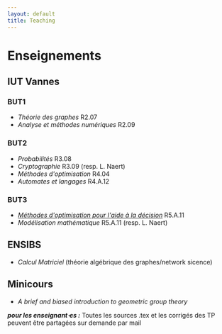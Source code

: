 ```yaml
---
layout: default
title: Teaching
---
```




# Enseignements


## IUT Vannes

### BUT1

- _Théorie des graphes_ R2.07
- _Analyse et méthodes numériques_ R2.09

### BUT2


- _Probabilités_ R3.08
- _Cryptographie_ R3.09 (resp. L. Naert)
- _Méthodes d'optimisation_ R4.04
- _Automates et langages_ R4.A.12


### BUT3


- _[Méthodes d'optimisation pour l'aide à la décision](R5-A-12-Optimisation/descriptif.md)_ R5.A.11
- _Modélisation mathématique_ R5.A.11 (resp. L. Naert)



## ENSIBS

- _Calcul Matriciel_ (théorie algébrique des graphes/network sicence)

## Minicours

- _A brief and biased introduction to geometric group theory_



**_pour les enseignant⋅es :_**
Toutes les sources .tex et les corrigés des TP peuvent être partagées sur demande par mail
